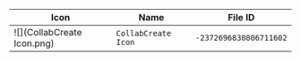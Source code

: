 | Icon | Name | File ID |
| ---  | ---  | ---     |
| ![](CollabCreate Icon.png) | `CollabCreate Icon` | `-2372696830806711602` |
